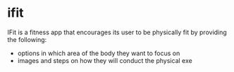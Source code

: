 # ifit

IFit is a fitness app that encourages its user to be physically fit by providing the following:

- options in which area of the body they want to focus on
- images and steps on how they will conduct the physical exe

